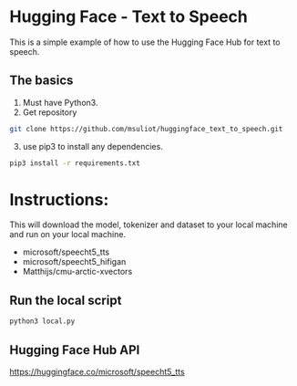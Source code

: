 # Hugging Face - Text to Speech

This is a simple example of how to use the Hugging Face Hub for text to speech.

## The basics

1. Must have Python3.
2. Get repository
```bash
git clone https://github.com/msuliot/huggingface_text_to_speech.git 
```
3. use pip3 to install any dependencies.
```bash
pip3 install -r requirements.txt
```

# Instructions:

This will download the model, tokenizer and dataset to your local machine and run on your local machine.
- microsoft/speecht5_tts
- microsoft/speecht5_hifigan
- Matthijs/cmu-arctic-xvectors


## Run the local script
```bash
python3 local.py
```


## Hugging Face Hub API 
https://huggingface.co/microsoft/speecht5_tts